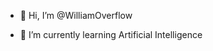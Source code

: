 - 👋 Hi, I’m @WilliamOverflow
<!---- 👀 I’m interested in ...--->
- 🌱 I’m currently learning Artificial Intelligence
<!---- 💞️ I’m looking to collaborate on ...--->
<!---#- 📫 How to reach me --->

<!---
WilliamOverflowQvQ/WilliamOverflowQvQ is a ✨ special ✨ repository because its `README.md` (this file) appears on your GitHub profile.
You can click the Preview link to take a look at your changes.
--->
